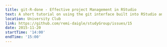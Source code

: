 ```yaml
---
title: git-R-done - Effective project Management in RStudio
text: A short tutorial on using the git interface built into RStudio and a discussion about best practices in R project management.
location: University Club
link: https://github.com/remi-daigle/studyGroup/issues/15
date: 2015-11-20
startTime: '14:00'
endTime: '15:00'
---
```

